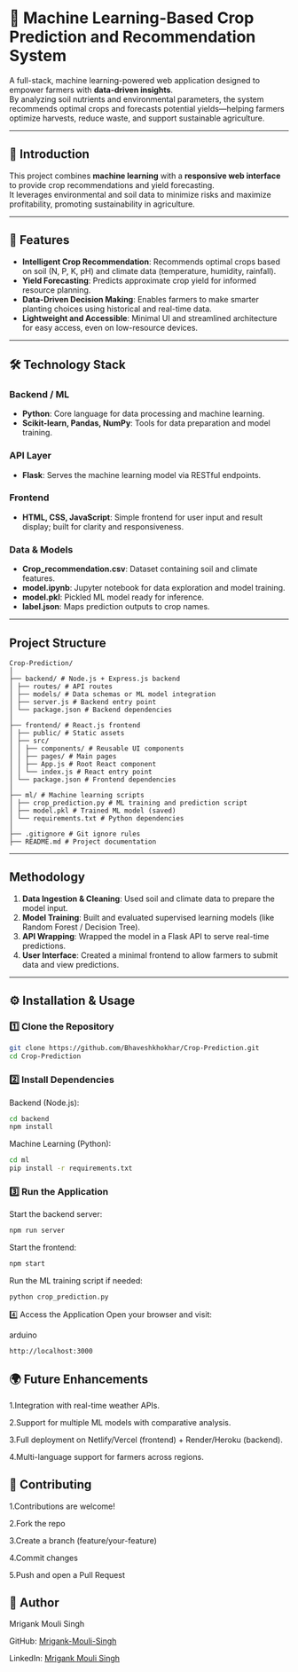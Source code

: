 # 🌱 Machine Learning-Based Crop Prediction and Recommendation System

A full-stack, machine learning-powered web application designed to empower farmers with **data-driven insights**.  
By analyzing soil nutrients and environmental parameters, the system recommends optimal crops and forecasts potential yields—helping farmers optimize harvests, reduce waste, and support sustainable agriculture.

---

## 📖 Introduction

This project combines **machine learning** with a **responsive web interface** to provide crop recommendations and yield forecasting.  
It leverages environmental and soil data to minimize risks and maximize profitability, promoting sustainability in agriculture.

---

## 🚀 Features

- **Intelligent Crop Recommendation**: Recommends optimal crops based on soil (N, P, K, pH) and climate data (temperature, humidity, rainfall).  
- **Yield Forecasting**: Predicts approximate crop yield for informed resource planning.  
- **Data-Driven Decision Making**: Enables farmers to make smarter planting choices using historical and real-time data.  
- **Lightweight and Accessible**: Minimal UI and streamlined architecture for easy access, even on low-resource devices.

---

## 🛠️ Technology Stack

###  Backend / ML
- **Python**: Core language for data processing and machine learning.  
- **Scikit-learn, Pandas, NumPy**: Tools for data preparation and model training.  

###  API Layer
- **Flask**: Serves the machine learning model via RESTful endpoints.

###  Frontend
- **HTML, CSS, JavaScript**: Simple frontend for user input and result display; built for clarity and responsiveness.

###  Data & Models
- **Crop_recommendation.csv**: Dataset containing soil and climate features.  
- **model.ipynb**: Jupyter notebook for data exploration and model training.  
- **model.pkl**: Pickled ML model ready for inference.  
- **label.json**: Maps prediction outputs to crop names.

---
##  Project Structure

```
Crop-Prediction/
│
├── backend/ # Node.js + Express.js backend
│ ├── routes/ # API routes
│ ├── models/ # Data schemas or ML model integration
│ ├── server.js # Backend entry point
│ └── package.json # Backend dependencies
│
├── frontend/ # React.js frontend
│ ├── public/ # Static assets
│ ├── src/
│ │ ├── components/ # Reusable UI components
│ │ ├── pages/ # Main pages
│ │ ├── App.js # Root React component
│ │ └── index.js # React entry point
│ └── package.json # Frontend dependencies
│
├── ml/ # Machine learning scripts
│ ├── crop_prediction.py # ML training and prediction script
│ ├── model.pkl # Trained ML model (saved)
│ └── requirements.txt # Python dependencies
│
├── .gitignore # Git ignore rules
├── README.md # Project documentation
```

---

##  Methodology

1. **Data Ingestion & Cleaning**: Used soil and climate data to prepare the model input.  
2. **Model Training**: Built and evaluated supervised learning models (like Random Forest / Decision Tree).  
3. **API Wrapping**: Wrapped the model in a Flask API to serve real-time predictions.  
4. **User Interface**: Created a minimal frontend to allow farmers to submit data and view predictions.

---

## ⚙️ Installation & Usage

### 1️⃣ Clone the Repository
```bash
git clone https://github.com/Bhaveshkhokhar/Crop-Prediction.git
cd Crop-Prediction
```

### 2️⃣ Install Dependencies
Backend (Node.js):

```bash
cd backend
npm install
```

Machine Learning (Python):

```bash
cd ml
pip install -r requirements.txt
```

### 3️⃣ Run the Application
Start the backend server:

```bash
npm run server
```

Start the frontend:

```bash
npm start
```

Run the ML training script if needed:

```bash
python crop_prediction.py
```

4️⃣ Access the Application
Open your browser and visit:

arduino
```
http://localhost:3000
```


## 🌍 Future Enhancements
1.Integration with real-time weather APIs.

2.Support for multiple ML models with comparative analysis.

3.Full deployment on Netlify/Vercel (frontend) + Render/Heroku (backend).

4.Multi-language support for farmers across regions.


## 🤝 Contributing
1.Contributions are welcome!

2.Fork the repo

3.Create a branch (feature/your-feature)

4.Commit changes

5.Push and open a Pull Request

## 👤 Author

Mrigank Mouli Singh

GitHub: [Mrigank-Mouli-Singh](https://github.com/Mrigank-Mouli-Singh)

LinkedIn: [Mrigank Mouli Singh](https://www.linkedin.com/in/mrigank-mouli-singh/)

